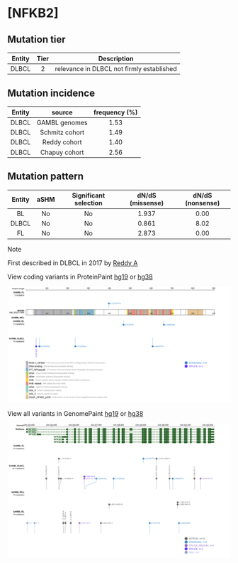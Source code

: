 # [NFKB2]

## Mutation tier

|Entity|Tier|Description                              |
|:------:|:----:|-----------------------------------------|
|DLBCL |2   |relevance in DLBCL not firmly established|
## Mutation incidence

|Entity|source        |frequency (%)|
|:------:|:--------------:|:-------------:|
|DLBCL |GAMBL genomes |1.53         |
|DLBCL |Schmitz cohort|1.49         |
|DLBCL |Reddy cohort  |1.40         |
|DLBCL |Chapuy cohort |2.56         |

## Mutation pattern

|Entity|aSHM|Significant selection|dN/dS (missense)|dN/dS (nonsense)|
|:------:|:----:|:---------------------:|:----------------:|:----------------:|
|BL    |No  |No                   |1.937           |0.00            |
|DLBCL |No  |No                   |0.861           |8.02            |
|FL    |No  |No                   |2.873           |0.00            |


> [!NOTE]
> First described in DLBCL in 2017 by [Reddy A](https://pubmed.ncbi.nlm.nih.gov/28985567)


View coding variants in ProteinPaint [hg19](https://www.bcgsc.ca/downloads/morinlab/GAMBL/test/genes/NFKB2_protein.html)  or [hg38](https://www.bcgsc.ca/downloads/morinlab/GAMBL/test/genes/NFKB2_protein_hg38.html)

![image](images/proteinpaint/NFKB2_NM_001077494.svg)

View all variants in GenomePaint [hg19](https://www.bcgsc.ca/downloads/morinlab/GAMBL/test/genes/NFKB2.html)  or [hg38](https://www.bcgsc.ca/downloads/morinlab/GAMBL/test/genes/NFKB2_hg38.html)

![image](images/proteinpaint/NFKB2.svg)
